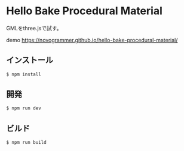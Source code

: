 # Hello Bake Procedural Material

GMLをthree.jsで試す。

demo https://novogrammer.github.io/hello-bake-procedural-material/

## インストール
```bash
$ npm install
```

## 開発
```bash
$ npm run dev
```

## ビルド
```bash
$ npm run build
```


